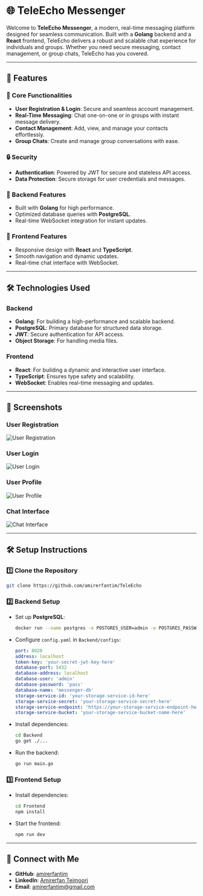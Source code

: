 # 🌐 TeleEcho Messenger

Welcome to **TeleEcho Messenger**, a modern, real-time messaging platform designed for seamless communication. Built with a **Golang** backend and a **React** frontend, TeleEcho delivers a robust and scalable chat experience for individuals and groups. Whether you need secure messaging, contact management, or group chats, TeleEcho has you covered.

---

## 🚀 Features

### 🌟 Core Functionalities
- **User Registration & Login**: Secure and seamless account management.
- **Real-Time Messaging**: Chat one-on-one or in groups with instant message delivery.
- **Contact Management**: Add, view, and manage your contacts effortlessly.
- **Group Chats**: Create and manage group conversations with ease.

### 🔒 Security
- **Authentication**: Powered by JWT for secure and stateless API access.
- **Data Protection**: Secure storage for user credentials and messages.

### 🔧 Backend Features
- Built with **Golang** for high performance.
- Optimized database queries with **PostgreSQL**.
- Real-time WebSocket integration for instant updates.

### 🎨 Frontend Features
- Responsive design with **React** and **TypeScript**.
- Smooth navigation and dynamic updates.
- Real-time chat interface with WebSocket.

---

## 🛠️ Technologies Used

### Backend
- **Golang**: For building a high-performance and scalable backend.
- **PostgreSQL**: Primary database for structured data storage.
- **JWT**: Secure authentication for API access.
- **Object Storage**: For handling media files.

### Frontend
- **React**: For building a dynamic and interactive user interface.
- **TypeScript**: Ensures type safety and scalability.
- **WebSocket**: Enables real-time messaging and updates.

---

## 📸 Screenshots

### User Registration
![User Registration](https://github.com/Mohammad-Rahmanian/TeleEcho/assets/78559411/90c9786d-7fad-4194-ba5d-23ca7564043e)

### User Login
![User Login](https://github.com/Mohammad-Rahmanian/TeleEcho/assets/78559411/7aae7cf5-1d14-455e-b95b-d886f01426ff)

### User Profile
![User Profile](https://github.com/Mohammad-Rahmanian/TeleEcho/assets/78559411/1468cd71-d2ae-4e4d-9237-f901276819ec)

### Chat Interface
![Chat Interface](https://github.com/Mohammad-Rahmanian/TeleEcho/assets/78559411/75413591-0246-48d6-b3f5-e3af627721f5)

---

## 🛠️ Setup Instructions

### 1️⃣ Clone the Repository
```bash
git clone https://github.com/amirerfantim/TeleEcho
```

### 2️⃣ Backend Setup
- Set up **PostgreSQL**:
  ```bash
  docker run --name postgres -e POSTGRES_USER=admin -e POSTGRES_PASSWORD=pass -e POSTGRES_DB=messenger-db -p 5432:5432 -d postgres
  ```
- Configure `config.yaml` in `Backend/configs`:
  ```yaml
  port: 8020
  address: localhost
  token-key: 'your-secret-jwt-key-here'
  database-port: 5432
  database-address: localhost
  database-user: 'admin'
  database-password: 'pass'
  database-name: 'messenger-db'
  storage-service-id: 'your-storage-service-id-here'
  storage-service-secret: 'your-storage-service-secret-here'
  storage-service-endpoint: 'https://your-storage-service-endpoint-here'
  storage-service-bucket: 'your-storage-service-bucket-name-here'
  ```
- Install dependencies:
  ```bash
  cd Backend
  go get ./...
  ```
- Run the backend:
  ```bash
  go run main.go
  ```

### 3️⃣ Frontend Setup
- Install dependencies:
  ```bash
  cd Frontend
  npm install
  ```
- Start the frontend:
  ```bash
  npm run dev
  ```

---

## 📧 Connect with Me

- **GitHub**: [amirerfantim](https://github.com/amirerfantim)
- **LinkedIn**: [Amirerfan Teimoori](https://www.linkedin.com/in/amirerfantim/)
- **Email**: [amirerfantim@gmail.com](mailto:amirerfantim@gmail.com)
